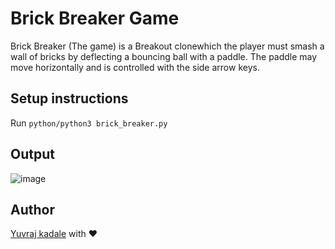 # Brick Breaker Game

Brick Breaker (The game) is a Breakout clonewhich the player must smash a wall of bricks by deflecting a bouncing ball with a paddle. The paddle may move horizontally and is controlled with the side arrow keys.

## Setup instructions

Run `python/python3 brick_breaker.py`

## Output

![image](https://user-images.githubusercontent.com/43489758/114232380-68122e00-9999-11eb-93c2-6de9af43804a.png)

## Author

[Yuvraj kadale](https://github.com/Yuvraj-kadale) with ❤
